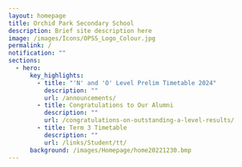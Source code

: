 ```yaml
---
layout: homepage
title: Orchid Park Secondary School
description: Brief site description here
image: /images/Icons/OPSS_Logo_Colour.jpg
permalink: /
notification: ""
sections:
  - hero:
      key_highlights:
        - title: "'N' and 'O' Level Prelim Timetable 2024"
          description: ""
          url: /announcements/
        - title: Congratulations to Our Alumni
          description: ""
          url: /congratulations-on-outstanding-a-level-results/
        - title: Term 3 Timetable
          description: ""
          url: /links/Student/tt/
      background: /images/Homepage/home20221230.bmp
---
```

